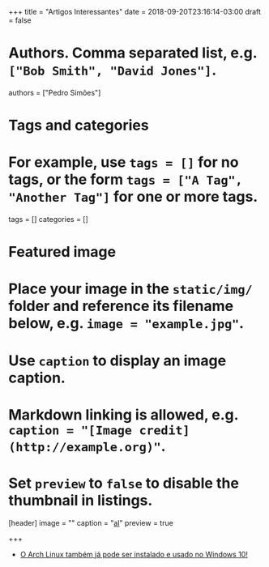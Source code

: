 +++
title = "Artigos Interessantes"
date = 2018-09-20T23:16:14-03:00
draft = false

# Authors. Comma separated list, e.g. `["Bob Smith", "David Jones"]`.
authors = ["Pedro Simões"]

# Tags and categories
# For example, use `tags = []` for no tags, or the form `tags = ["A Tag", "Another Tag"]` for one or more tags.
tags = []
categories = []

# Featured image
# Place your image in the `static/img/` folder and reference its filename below, e.g. `image = "example.jpg"`.
# Use `caption` to display an image caption.
#   Markdown linking is allowed, e.g. `caption = "[Image credit](http://example.org)"`.
# Set `preview` to `false` to disable the thumbnail in listings.
[header]
image = ""
caption = "[al](https://pplware.sapo.pt/wp-content/uploads/2019/05/archlinux_windows_10_1.jpg)"
preview = true

+++

- [O Arch Linux também já pode ser instalado e usado no Windows 10!](https://pplware.sapo.pt/linux/arch-linux-windows-10/?fbclid=IwAR1D7qq73HX-883LrGcR50tfjxBKvik0OZwJ73Kk-lOxTi4bxs2hcOBujfY)
